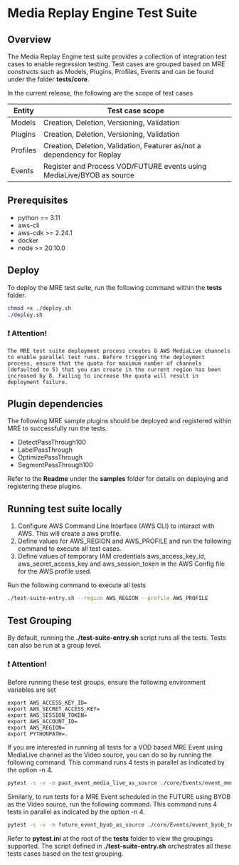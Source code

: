 
# Media Replay Engine Test Suite

## Overview

The Media Replay Engine test suite provides a collection of integration test cases to enable regression testing.
Test cases are grouped based on MRE constructs such as Models, Plugins, Profiles, Events
and can be found under the folder **tests/core**.

In the current release, the following are the scope of test cases 

|Entity   |Test case scope                                                 |
|---------|----------------------------------------------------------------|
|Models   |Creation, Deletion, Versioning, Validation              |
|Plugins  |Creation, Deletion, Versioning, Validation              |
|Profiles |Creation, Deletion, Validation, Featurer as/not a dependency for Replay  |
|Events   |Register and Process VOD/FUTURE events using MediaLive/BYOB as source    |


## Prerequisites

* python == 3.11
* aws-cli
* aws-cdk >= 2.24.1
* docker
* node >= 20.10.0


## Deploy

To deploy the MRE test suite, run the following command within the **tests** folder.

```bash
chmod +x ./deploy.sh
./deploy.sh
```

### :heavy_exclamation_mark: **Attention!**
 
 `The MRE test suite deployment process creates 8 AWS MediaLive channels to enable parallel test runs. Before triggering the deployment process, ensure that the quota for maximum number of channels (defaulted to 5) that you can create in the current region has been increased by 8. Failing to increase the quota will result in deployment failure. `

## Plugin dependencies
The following MRE sample plugins should be deployed and registered within MRE to successfully run the tests.

- DetectPassThrough100
- LabelPassThrough
- OptimizePassThrough
- SegmentPassThrough100

Refer to the **Readme** under the **samples** folder for details on deploying and registering these plugins.

## Running test suite locally

1. Configure AWS Command Line Interface (AWS CLI) to interact with AWS. This will create a aws profile.
2. Define values for AWS_REGION and AWS_PROFILE and run the following command to execute all test cases.
3. Define values of temporary IAM credentials aws_access_key_id, aws_secret_access_key and aws_session_token in the AWS Config file for the AWS profile used.

Run the following command to execute all tests

```bash
./test-suite-entry.sh --region AWS_REGION --profile AWS_PROFILE
```


## Test Grouping

By default, running the **./test-suite-entry.sh** script runs all the tests. Tests can also be run at a group level. 

### :heavy_exclamation_mark: **Attention!**

Before running these test groups, ensure the following environment variables are set

```
export AWS_ACCESS_KEY_ID=
export AWS_SECRET_ACCESS_KEY=
export AWS_SESSION_TOKEN=
export AWS_ACCOUNT_ID=
export AWS_REGION=
export PYTHONPATH=.
```

If you are interested in running all tests for a VOD based MRE Event using MediaLive channel as the 
Video source, you can do so by running the following command. This command runs 4 tests in parallel as indicated by the option -n 4.

```bash
pytest -s -v -m past_event_media_live_as_source ./core/Events/event_media_live_test.py -n 4 --self-contained-html --html=past_event_media_live_as_source.html
```

Similarly, to run tests for a MRE Event scheduled in the FUTURE using BYOB as the Video source, run the following command.  This command runs 4 tests in parallel as indicated by the option -n 4.


```bash
pytest -s -v -m future_event_byob_as_source ./core/Events/event_byob_test.py -n 4 --self-contained-html --html=future_event_byob_as_source.html
```

Refer to **pytest.ini** at the root of the **tests** folder to view the groupings supported. The script defined in **./test-suite-entry.sh** orchestrates all these tests cases based on the test grouping.

